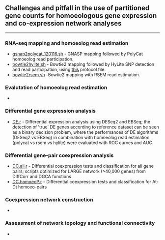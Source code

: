 ## Challenges and pitfall in the use of partitioned gene counts for homoeologous gene expression and co-expression network analyses
---

### RNA-seq mapping and homoeolog read estimation
* [gsnap2polycat_120116.sh](gsnap2polycat_120116.sh) - GNASP mapping followed by PolyCat homoeolog read participation.
* [bowtie2hylite.sh](bowtie2hylite.sh) - Bowtie2 mapping followed by HyLite SNP detection and read participation, using [this](sam2_protocol_file.txt) protocol file.
* [bowtie2rsem.sh](https://github.com/huguanjing/AD1_RNA-seq/blob/master/bowtie2rsem.sh)- Bowtie2 mapping with RSEM read estimation.


### Evalutation of homoeolog read estimation
* 

### Differential gene expression analysis
* [DE.r](DE033017.r) - Differential expression analysis using DESeq2 and EBSeq; the detection of 'true' DE genes according to reference dataset can be seen as a binary decision problem, where the performances of DE algorithms (DESeq2 vs EBSeq) in combination with homoeolog read estimation (polycat vs rsem vs hylite) were evaluated with ROC curves and AUC.  

### Differential gene-pair coexpression analysis
* [DC.all.r](DC.all.r) - Differential coexpression tests and classification for all gene pairs; scripts optimized for LARGE network (>40,000 genes) from DiffCorr and DGCA functions
* [DC.homoeoP.r](DC.homoeoP.r) - Differential coexpression tests and classification for At-Dt homoeo-pairs

### Coexpression network construction
* 

### Assessment of network topology and functional connectivity
* 

